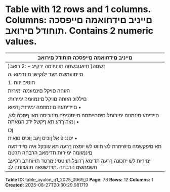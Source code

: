 # Table with 12 rows and 1 columns. Columns: םייניב םידחואמה םייפסכה תוחודל םירואב. Contains 2 numeric values.

| םייניב םידחואמה םייפסכה תוחודל םירואב |
|---|
| )ךשמה( תיאנובשחה תוינידמה ירקיע - :2 רואב |
| םייתועמשמ תעד ילוקישו םינדמוא .ה |
| חוטיב יזוח .1 |
| הזוחה םויקל םינמוזמה ימירזת |
| :םיללוכ הזוחה םויקל םינמוזמה ימירזת |
| םיידיתעה םינמוזמה ימירזת ןדמוא • |
| ,םיידיתע םינמוזמ ימירזתל םיסחייתמה םייסנניפה םינוכיסה תאו ףסכה לש ןמזה ךרע תא ףקשל ידכ המאתה • |
| ןכו | םיידיתעה םינמוזמה ימירזת לש ןדמואב םיללכנ םניא םייסנניפה םינוכיסה הבש הדימב |
| יסנניפ אל ןוכיס ןיגב ןוכיס םואית • |
| תא םיפקשמה םישיחרת לש חווט לש יופצה ךרעה תא עובקל איה םיידיתעה םינמוזמה ימירזת תדימאב הרבחה תרטמ |
| ימירזת לש יחכונה ךרעה תדימא ךרוצל תויטסינימרטד תויזחתב רקיעב תשמתשמ הרבחה .תוירשפאה תואצותה לכ |

**Table ID:** table_ayalon_q1_2025_0069_0
**Page:** 78
**Rows:** 12
**Columns:** 1
**Created:** 2025-08-27T20:30:29.981719
